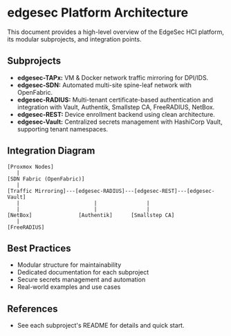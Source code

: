 # edgesec Platform Architecture

This document provides a high-level overview of the EdgeSec HCI platform, its modular subprojects, and integration points.

## Subprojects
- **edgesec-TAPx:** VM & Docker network traffic mirroring for DPI/IDS.
- **edgesec-SDN:** Automated multi-site spine-leaf network with OpenFabric.
- **edgesec-RADIUS:** Multi-tenant certificate-based authentication and integration with Vault, Authentik, Smallstep CA, FreeRADIUS, NetBox.
- **edgesec-REST:** Device enrollment backend using clean architecture.
- **edgesec-Vault:** Centralized secrets management with HashiCorp Vault, supporting tenant namespaces.

## Integration Diagram
```
[Proxmox Nodes]
   |
[SDN Fabric (OpenFabric)]
   |
[Traffic Mirroring]---[edgesec-RADIUS]---[edgesec-REST]---[edgesec-Vault]
   |                        |                |
   |                        |                |
[NetBox]               [Authentik]      [Smallstep CA]
   |
[FreeRADIUS]
```

## Best Practices
- Modular structure for maintainability
- Dedicated documentation for each subproject
- Secure secrets management and automation
- Real-world examples and use cases

## References
- See each subproject's README for details and quick start.
